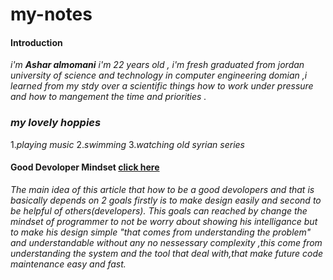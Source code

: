 # my-notes
#### Introduction
_i'm_  **_Ashar almomani_**   _i'm 22 years old , i'm fresh graduated from jordan university of science and technology in computer engineering domian ,i learned from my stdy over a scientific things how to work under pressure and how to mangement the time and priorities ._
### **_my lovely hoppies_** 
1._playing music_ 
2._swimming_ 
3._watching old syrian series_ 

#### Good Devoloper Mindset  [click here](https://www.freecodecamp.org/news/learn-the-fundamentals-of-a-good-developer-mindset-in-15-minutes-81321ab8a682/) 

_The main idea of this article that how to be a good devolopers and that  is basically  depends on 2 goals firstly is to make design easily and second to be helpful of others(developers)._
 _This goals can reached by change the mindset of programmer to not be worry about showing his intelligance but to make his design simple "that comes from understanding the problem"  and understandable without any no nessessary complexity ,this come from understanding the system and the tool that deal with,that make future code maintenance easy and fast._
